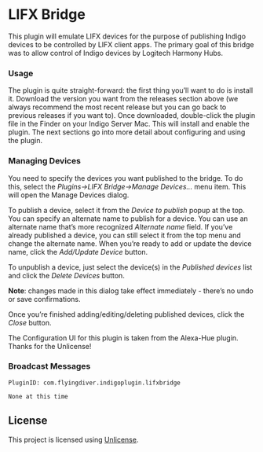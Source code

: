 # LIFX Bridge

This plugin will emulate LIFX devices for the purpose of publishing Indigo devices to be controlled by LIFX client apps.  The primary goal of this bridge was to allow control of Indigo devices by Logitech Harmony Hubs.

### Usage

The plugin is quite straight-forward: the first thing you’ll want to do is
install it. Download the version you want from the releases section above (we
always recommend the most recent release but you can go back to previous
releases if you want to). Once downloaded, double-click the plugin file in the
Finder on your Indigo Server Mac. This will install and enable the plugin. The
next sections go into more detail about configuring and using the plugin.

### Managing Devices

You need to specify the devices you want published to the bridge.  To do this, select the *Plugins-\>LIFX Bridge-\>Manage
Devices...* menu item. This will open the Manage Devices dialog.

To publish a device, select it from the *Device to publish* popup at the top.
You can specify an alternate name to publish for a device. You can use an alternate name that’s more recognized *Alternate name* field. If you’ve
already published a device, you can still select it from the top menu and change the alternate name. When you’re ready to add or update the device name, click the *Add/Update Device* button.

To unpublish a device, just select the device(s) in the *Published devices* list and click the *Delete Devices* button.

**Note**: changes made in this dialog take effect immediately - there’s no undo or save confirmations.

Once you’re finished adding/editing/deleting published devices, click the
*Close* button. 

The Configuration UI for this plugin is taken from the Alexa-Hue plugin.  Thanks for the Unlicense!


### Broadcast Messages

	PluginID: com.flyingdiver.indigoplugin.lifxbridge

 	None at this time
   
## License

This project is licensed using [Unlicense](<http://unlicense.org/>). 

